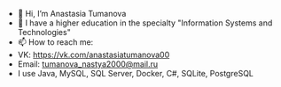 - 👋 Hi, I’m Anastasia Tumanova
- 🌱 I have a higher education in the specialty "Information Systems and Technologies"
- 📫 How to reach me:
- VK: https://vk.com/anastasiatumanova00
- Email: tumanova_nastya2000@mail.ru
- I use Java, MySQL, SQL Server, Docker, C#, SQLite, PostgreSQL
